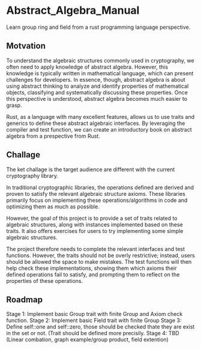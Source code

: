 # Abstract_Algebra_Manual
Learn group ring and field from a rust programming language perspective.

## Motvation
To understand the algebraic structures commonly used in cryptography, we often need to apply knowledge of abstract algebra. However, this knowledge is typically written in mathematical language, which can present challenges for developers. In essence, though, abstract algebra is about using abstract thinking to analyze and identify properties of mathematical objects, classifying and systematically discussing these properties. Once this perspective is understood, abstract algebra becomes much easier to grasp.

Rust, as a language with many excellent features, allows us to use traits and generics to define these abstract algebraic interfaces. By leveraging the compiler and test function, we can create an introductory book on abstract algebra from a prespective from Rust.


## Challage
The ket challage is the target audience are different with the current cryptography library.

In traditional cryptographic libraries, the operations defined are derived and proven to satisfy the relevant algebraic structure axioms. These libraries primarily focus on implementing these operations/algorithms in code and optimizing them as much as possible.

However, the goal of this project is to provide a set of traits related to algebraic structures, along with instances implemented based on these traits. It also offers exercises for users to try implementing some simple algebraic structures.

The project therefore needs to complete the relevant interfaces and test functions. However, the traits should not be overly restrictive; instead, users should be allowed the space to make mistakes. The test functions will then help check these implementations, showing them which axioms their defined operations fail to satisfy, and prompting them to reflect on the properties of these operations.

## Roadmap
Stage 1: Implement basic Group trait with finite Group and Axiom check function.
Stage 2: Implement basic Field trait with finite Group 
Stage 3: Define self::one and self::zero, those should be checked thate they are exist in the set or not. (Trait should be defined more precisily.
Stage 4: TBD (Linear combation, graph example/group product, field extention)